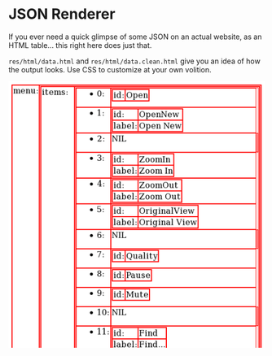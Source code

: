 # JSON Renderer

If you ever need a quick glimpse of some JSON on an actual website, as an HTML table... this right here does just that.

`res/html/data.html` and `res/html/data.clean.html` give you an idea of how the output looks. Use CSS to customize at your own volition.

![Rendered Screenshot](res/img/rendered.png)
